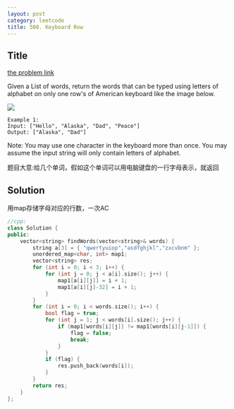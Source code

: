 ```yaml
---
layout: post
category: leetcode
title: 500. Keyboard Row
---
```

## Title
[the problem link](https://leetcode.com/problems/keyboard-row/description/)

Given a List of words, return the words that can be typed using letters of alphabet on only one row's of American keyboard like the image below.

![](https://leetcode.com/static/images/problemset/keyboard.png)

	Example 1:
	Input: ["Hello", "Alaska", "Dad", "Peace"]
	Output: ["Alaska", "Dad"]

Note:
You may use one character in the keyboard more than once.
You may assume the input string will only contain letters of alphabet.


题目大意:给几个单词，假如这个单词可以用电脑键盘的一行字母表示，就返回

## Solution
用map存储字母对应的行数，一次AC

```c++
//cpp:
class Solution {
public:
	vector<string> findWords(vector<string>& words) {
		string a[3] = { "qwertyuiop","asdfghjkl","zxcvbnm" };
		unordered_map<char, int> map1;
		vector<string> res;
		for (int i = 0; i < 3; i++) {
			for (int j = 0; j < a[i].size(); j++) {
				map1[a[i][j]] = i + 1;
				map1[a[i][j]-32] = i + 1;
			}
		}
		for (int i = 0; i < words.size(); i++) {
			bool flag = true;
			for (int j = 1; j < words[i].size(); j++) {
				if (map1[words[i][j]] != map1[words[i][j-1]]) {
					flag = false;
					break;
				}
			}
			if (flag) {
				res.push_back(words[i]);
			}
		}
		return res;
	}
};
```
